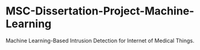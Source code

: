# MSC-Dissertation-Project-Machine-Learning
Machine Learning-Based Intrusion Detection for Internet of Medical Things.
